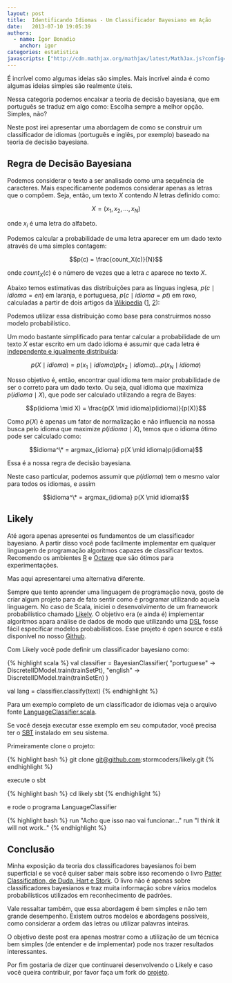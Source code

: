 ```yaml
---
layout: post
title:  Identificando Idiomas - Um Classificador Bayesiano em Ação
date:   2013-07-10 19:05:39
authors:
  - name: Ígor Bonadio
    anchor: igor
categories: estatistica
javascripts: ["http://cdn.mathjax.org/mathjax/latest/MathJax.js?config=TeX-AMS-MML_HTMLorMML", "/js/Chart.min.js"]
---
```


<script type="text/x-mathjax-config">
  MathJax.Hub.Config({
    tex2jax: {inlineMath: [['$','$'], ['\\(','\\)']]}
  });
</script>

É incrível como algumas ideias são simples. Mais incrível ainda é como algumas ideias simples são realmente úteis.

Nessa categoria podemos encaixar a teoria de decisão bayesiana, que em português se traduz em algo como: Escolha sempre a melhor opção. Simples, não?

Neste post irei apresentar uma abordagem de como se construir um classificador de idiomas (português e inglês, por exemplo) baseado na teoria de decisão bayesiana.

<!-- break -->

## Regra de Decisão Bayesiana

Podemos considerar o texto a ser analisado como uma sequência de caracteres. Mais especificamente podemos considerar apenas as letras que o compõem. Seja, então, um texto $X$ contendo $N$ letras definido como:

$$X = (x_1, x_2, ..., x_N)$$

onde $x_i$ é uma letra do alfabeto.

Podemos calcular a probabilidade de uma letra aparecer em um dado texto através de uma simples contagem:

$$p(c) = \frac{count_X(c)}{N}$$

onde $count_X(c)$ é o número de vezes que a letra $c$ aparece no texto $X$.

Abaixo temos estimativas das distribuições para as línguas inglesa, $p(c \mid idioma=en)$ em laranja, e portuguesa, $p(c \mid idioma=pt)$ em roxo, calculadas a partir de dois artigos da [Wikipedia][wikipedia] ([1][en], [2][pt]):

<div>
  <canvas id="langBar" height="250" width="600"></canvas>
  <script>
    var barChartData = {
      labels : ["A","B","C","D","E","F","G","H","I","J","K","L","M","N","O","P","Q","R","S","T","U","V","W","X","Y","Z"],
      datasets : [
        {
          fillColor : "rgba(125,79,109,0.5)",
          strokeColor : "rgba(125,79,109,1)",
          data : [0.14827586206896548, 0.009800362976406539, 0.0382940108892922, 0.05328493647912885, 
                  0.10885662431941925, 0.013829401088929225, 0.010925589836660615, 0.010381125226860254, 
                  0.06261343012704174, 0.0013430127041742282, 0.0018874773139745916, 0.03237749546279492,
                  0.03981851179673321, 0.05441016333938295, 0.10326678765880215, 0.027441016333938296, 
                  0.006569872958257716, 0.07607985480943737, 0.08820326678765882, 0.05114337568058078, 
                  0.0376043557168784, 0.014047186932849369, 3.6297640653357513E-4, 0.0028675136116152458, 
                  4.718693284936478E-4, 0.005843920145190564]
        },
        {
          fillColor : "rgba(217,112,65,0.5)",
          strokeColor : "rgba(217,112,65,1)",
          data : [0.08744125040988085, 0.013371224541844284, 0.031260247021532406, 0.04284621270084163, 
                  0.12427587714504316, 0.02615950741428936, 0.01705104382992677, 0.04914926950122053, 
                  0.06718402739825846, 7.651109410864577E-4, 0.006048019820016761, 0.045141545524101, 
                  0.02397347615404233, 0.07439793055707364, 0.07388785659634935, 0.02084016468102161, 
                  6.922432324115572E-4, 0.06747549823295806, 0.05997012423944328, 0.09290632856049842, 
                  0.027398258461762668, 0.012023171931358613, 0.01570299121944111, 0.0014573541734980147, 
                  0.015083615695704442, 0.003497650016395233]
        }
      ]
      
    }
  var myLine = new Chart(document.getElementById("langBar").getContext("2d")).Bar(barChartData);
  </script>
</div>

Podemos utilizar essa distribuição como base para construirmos nosso modelo probabilístico.

Um modo bastante simplificado para tentar calcular a probabilidade de um texto $X$ estar escrito em um dado idioma é assumir que cada letra é [independente e igualmente distribuída][iid]:

$$p(X \mid idioma) = p(x_1 \mid idioma)p(x_2 \mid idioma)...p(x_N \mid idioma)$$

Nosso objetivo é, então, encontrar qual idioma tem maior probabilidade de ser o correto para um dado texto. Ou seja, qual idioma que maximiza $p(idioma \mid X)$, que pode ser calculado utilizando a regra de Bayes:

$$p(idioma \mid X) = \frac{p(X \mid idioma)p(idioma)}{p(X)}$$

Como $p(X)$ é apenas um fator de normalização e não influencia na nossa busca pelo idioma que maximize $p(idioma \mid X)$, temos que o idioma ótimo pode ser calculado como:

$$idioma^\* = argmax_{idioma} p(X \mid idioma)p(idioma)$$

Essa é a nossa regra de decisão bayesiana.

Neste caso particular, podemos assumir que $p(idioma)$ tem o mesmo valor para todos os idiomas, e assim

$$idioma^\* = argmax_{idioma} p(X \mid idioma)$$

## Likely

Até agora apenas apresentei os fundamentos de um classificador bayesiano. A partir disso você pode facilmente implementar em qualquer linguagem de programação algoritmos capazes de classificar textos. Recomendo os ambientes [R][r] e [Octave][octave] que são ótimos para experimentações.

Mas aqui apresentarei uma alternativa diferente.

Sempre que tento aprender uma linguagem de programação nova, gosto de criar algum projeto para de fato sentir como é programar utilizando aquela linguagem. No caso de Scala, iniciei o desenvolvimento de um framework probabilístico chamado [Likely][likely]. O objetivo era (e ainda é) implementar algoritmos apara análise de dados de modo que utilizando uma [DSL][dsl] fosse fácil especificar modelos probabilísticos. Esse projeto é open source e está disponível no nosso [Github][github].

Com Likely você pode definir um classificador bayesiano como:

{% highlight scala %}
  val classifier = BayesianClassifier(
    "portuguese" -> DiscreteIIDModel.train(trainSetPt),
    "english" -> DiscreteIIDModel.train(trainSetEn)
  )

  val lang = classifier.classify(text)
{% endhighlight %}

Para um exemplo completo de um classificador de idiomas veja o arquivo fonte [LanguageClassifier.scala][langclass].

Se você deseja executar esse exemplo em seu computador, você precisa ter o [SBT][sbt] instalado em seu sistema. 

Primeiramente clone o projeto:

{% highlight bash %}
  git clone git@github.com:stormcoders/likely.git
{% endhighlight %}

execute o sbt

{% highlight bash %}
  cd likely
  sbt
{% endhighlight %}

e rode o programa LanguageClassifier

{% highlight bash %}
  run "Acho que isso nao vai funcionar..."
  run "I think it will not work.."
{% endhighlight %}


## Conclusão

Minha exposição da teoria dos classificadores bayesianos foi bem superficial e se você quiser saber mais sobre isso recomendo o livro [Patter Classification, de Duda, Hart e Stork][duda]. O livro não é apenas sobre classificadores bayesianos e traz muita informação sobre vários modelos probabilísticos utilizados em reconhecimento de padrões.

Vale ressaltar também, que essa abordagem é bem simples e não tem grande desempenho. Existem outros modelos e abordagens possíveis, como considerar a ordem das letras ou utilizar palavras inteiras. 

O objetivo deste post era apenas mostrar como a utilização de um técnica bem simples (de entender e de implementar) pode nos trazer resultados interessantes.

Por fim gostaria de dizer que continuarei desenvolvendo o Likely e caso você queira contribuir, por favor faça um fork do [projeto][likely].

[wikipedia]:http://www.wikipedia.org/
[en]:http://en.wikipedia.org/wiki/Battle_of_Austerlitz
[pt]:http://pt.wikipedia.org/wiki/Batalha_de_Austerlitz
[iid]:http://en.wikipedia.org/wiki/Independent_and_identically_distributed_random_variables
[r]:http://www.r-project.org/
[octave]:http://www.gnu.org/software/octave/
[dsl]:http://en.wikipedia.org/wiki/Domain-specific_language
[likely]:https://github.com/stormcoders/likely
[github]:https://github.com/stormcoders
[langclass]:https://github.com/stormcoders/likely/blob/master/src/main/scala/br/com/stormcoders/likely/examples/language_classifier/LanguageClassifier.scala
[sbt]:http://www.scala-sbt.org/
[duda]:http://www.amazon.com/Pattern-Classification-Pt-1-Richard-Duda/dp/0471056693/ref=sr_1_1?ie=UTF8&qid=1372266513&sr=8-1&keywords=pattern+classification